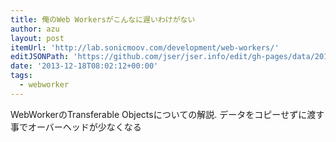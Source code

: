 ```yaml
---
title: 俺のWeb Workersがこんなに遅いわけがない
author: azu
layout: post
itemUrl: 'http://lab.sonicmoov.com/development/web-workers/'
editJSONPath: 'https://github.com/jser/jser.info/edit/gh-pages/data/2013/12/index.json'
date: '2013-12-18T08:02:12+00:00'
tags:
  - webworker
---
```

WebWorkerのTransferable Objectsについての解説.
データをコピーせずに渡す事でオーバーヘッドが少なくなる
